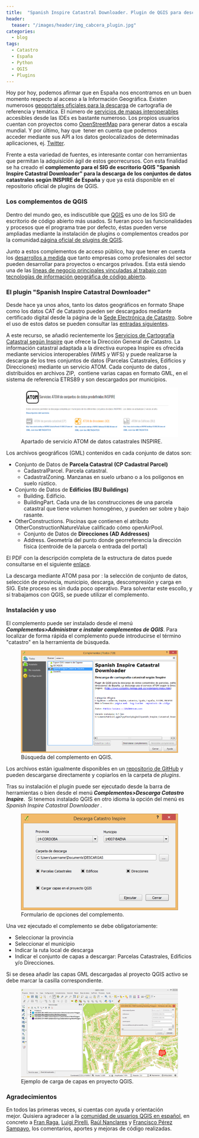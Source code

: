 ```yaml
---
title:  "Spanish Inspire Catastral Downloader. Plugin de QGIS para descarga de datos catastrales INSPIRE"
header:
  teaser: "/images/header/img_cabcera_plugin.jpg"
categories: 
  - blog
tags:
  - Catastro
  - España
  - Python
  - QGIS
  - Plugins
---
```


Hoy por hoy, podemos afirmar que en España nos encontramos en un buen momento respecto al acceso a la Información Geográfica. Existen numerosos [geoportales oficiales para la descarga](http://www.idee.es/web/guest/centros-de-descarga) de cartografía de referencia y temática. El número de [servicios de mapas interoperables](http://www.idee.es/web/guest/directorio-de-servicios) accesibles desde las IDEs es bastante numeroso. Los propios usuarios cuentan con proyectos como [OpenStreetMap](https://www.openstreetmap.org/) para generar datos a escala mundial. Y por último, hay que  tener en cuenta que podemos acceder mediante sus API a los datos geolocalizados de determinadas aplicaciones, ej. [Twitter](https://dev.twitter.com/rest/reference/get/geo/search).

Frente a esta variedad de fuentes, es interesante contar con herramientas que permitan la adquisición ágil de estos georrecursos. Con esta finalidad se ha creado el **complemento para el SIG de escritorio QGIS "****Spanish Inspire Catastral Downloader****" para la descarga de los conjuntos de datos catastrales según INSPIRE de España** y que ya está disponible en el repositorio oficial de plugins de QGIS.

### Los complementos de QGIS

Dentro del mundo geo, es indiscutible que [QGIS](http://www.qgis.org/es/site/) es uno de los SIG de escritorio de código abierto más usados. Si fueran poco las funcionalidades y procesos que el programa trae por defecto, éstas pueden verse ampliadas mediante la instalación de plugins o complementos creados por la comunidad.[página oficial de plugins de QGIS](https://plugins.qgis.org/plugins/).

Junto a estos complementos de acceso público, hay que tener en cuenta los <span style="text-decoration: underline;">desarrollos a medida</span> que tanto empresas como profesionales del sector pueden desarrollar para proyectos o encargos privados. Esta está siendo una de las <span style="text-decoration: underline;">líneas de negocio principales vinculadas al trabajo con tecnologías de información geográfica de código abierto</span>.

### El plugin "Spanish Inspire Catastral Downloader"

Desde hace ya unos años, tanto los datos geográficos en formato Shape como los datos CAT de Catastro pueden ser descargados mediante certificado digital desde la página de la [Sede Electrónica de Catastro](https://www.sedecatastro.gob.es/OVCFrames.aspx?TIPO=TIT&a=masiv). Sobre el uso de estos datos se pueden consultar las [entradas siguientes](2016/uso-de-la-informacion-catastral-para-estudios-urbanos/itemlist/tag/catastro).

A este recurso, se añadió recientemente los [Servicios de Cartografía Catastral según Inspire](http://www.catastro.minhap.es/webinspire/index.html) que ofrece la Dirección General de Catastro. La información catastral adaptada a la directiva europea Inspire es ofrecida mediante servicios interoperables (WMS y WFS) y puede realizarse la descarga de los tres conjuntos de datos (Parcelas Catastrales, Edificios y Direcciones) mediante un servicio ATOM. Cada conjunto de datos , distribuidos en archivos ZIP,  contiene varias capas en formato GML, en el sistema de referencia ETRS89 y son descargados por municipios.

<!-- ![Apartado de servicio ATOM de datos catastrales INSPIRE](/images/blog/201707_plugin/atom.PNG) -->
<!-- _Apartado de servicio ATOM de datos catastrales INSPIRE_ -->
<figure>
  <img src="/images/blog/201707_plugin/atom.PNG" alt="Apartado de servicio ATOM de datos catastrales INSPIRE">
  <figcaption>Apartado de servicio ATOM de datos catastrales INSPIRE.</figcaption>
</figure>

Los archivos geográficos (GML) contenidos en cada conjunto de datos son:

*   Conjunto de Datos de **Parcela Catastral** **(CP Cadastral Parcel)**
	*   CadastralParcel. Parcela catastral.
	*   CadastralZoning. Manzanas en suelo urbano o a los polígonos en suelo rústico.
*   Conjunto de Datos de **Edificios (BU Buildings)**
	*   Building. Edificio.
	*   BuildingPart. Cada una de las construcciones de una parcela catastral que tiene volumen homogéneo, y pueden ser sobre y bajo rasante.
*   OtherConstructions. Piscinas que contienen el atributo OtherConstructionNatureValue calificado cómo openAirPool.
	*   Conjunto de Datos de **Direcciones (AD Addresses)**
	*   Address. Geometría del punto donde georreferencia la dirección física (centroide de la parcela o entrada del portal)

El PDF con la descripción completa de la estructura de datos puede consultarse en el siguiente [enlace](http://www.catastro.minhap.es/webinspire/documentos/Conjuntos%20de%20datos.pdf).

La descarga mediante ATOM pasa por : la selección de conjunto de datos, selección de provincia, municipio, descarga, descompresión y carga en SIG. Este proceso es sin duda poco operativo. Para solventar este escollo, y si trabajamos con QGIS, se puede utilizar el complemento.

### Instalación y uso

El complemento puede ser instalado desde el menú **_Complementos>Administrar e instalar complementos de QGIS_**. Para localizar de forma rápida el complemento puede introducirse el término "catastro" en la herramienta de búsqueda.

<!-- ![Búsqueda del complemento en QGIS](/images/blog/201707_plugin/search.PNG "Búsqueda del complemento en QGIS")
_Instalación del complemento desde QGIS_ -->
<figure>
  <img src="/images/blog/201707_plugin/search.PNG" alt="Búsqueda del complemento en QGIS">
  <figcaption>Búsqueda del complemento en QGIS.</figcaption>
</figure>

Los archivos están igualmente disponibles en un [repositorio de GitHub](https://github.com/sigdeletras/Spanish_Inspire_Catastral_Downloader) y pueden descargarse directamente y copiarlos en la carpeta de _plugins_.

Tras su instalación el plugin puede ser ejecutado desde la barra de herramientas o bien desde el menú **_Complementos>Descarga Catastro_** _**Inspire**_.  Si tenemos instalado QGIS en otro idioma la opción del menú es _Spanish Inspire Catastral Downloader ._

<!-- ![Formulario de opciones del complemento](/images/blog/201707_plugin/ui.PNG)
_Formulario de opciones_ -->
<figure>
  <img src="/images/blog/201707_plugin/ui.PNG" alt="Formulario de opciones del complemento">
  <figcaption>Formulario de opciones del complemento.</figcaption>
</figure>

Una vez ejecutado el complemento se debe obligatoriamente:

*   Seleccionar la provincia
*   Seleccionar el municipio
*   Indicar la ruta local de descarga
*   Indicar el conjunto de capas a descargar: Parcelas Catastrales, Edificios y/o Direcciones.

Si se desea añadir las capas GML descargadas al proyecto QGIS activo se debe marcar la casilla correspondiente.

<!-- ![Carga de capas en proyecto QGIS](/images/blog/201707_plugin/cadastral_layers.PNG)
_Ejemplo de carga de capas en proyecto QGIS_ -->
<figure>
  <img src="/images/blog/201707_plugin/cadastral_layers.PNG" alt="Ejemplo de carga de capas en proyecto QGIS">
  <figcaption>Ejemplo de carga de capas en proyecto QGIS.</figcaption>
</figure>

### Agradecimientos

En todos las primeras veces, si cuentas con ayuda y orientación mejor. Quisiera agradecer a la [comunidad de usuarios QGIS en español](http://osgeo-org.1560.x6.nabble.com/QGIS-es-f5092059.html), en concreto a [Fran Raga](https://all4gis.github.io/), [Luigi Pirelli](https://www.linkedin.com/in/luigipirelli/?locale=es_ES), [Raúl Nanclares](https://www.linkedin.com/in/raulnanclares/) y [Francisco Pérez Sampayo](https://www.linkedin.com/in/francisco-p%25C3%25A9rez-sampayo-ba305037/), los comentarios, aportes y mejoras de código realizadas.

